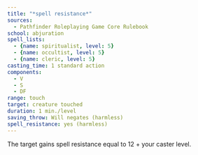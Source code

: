 ```yaml
---
title: "*spell resistance*"
sources:
  - Pathfinder Roleplaying Game Core Rulebook
school: abjuration
spell_lists:
  - {name: spiritualist, level: 5}
  - {name: occultist, level: 5}
  - {name: cleric, level: 5}
casting_time: 1 standard action
components:
  - V
  - S
  - DF
range: touch
target: creature touched
duration: 1 min./level
saving_throw: Will negates (harmless)
spell_resistance: yes (harmless)
---
```


The target gains spell resistance equal to 12 + your caster level.

